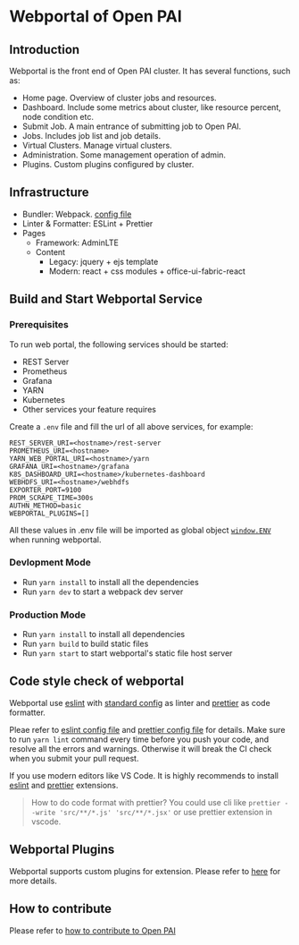 # Webportal of Open PAI

## Introduction

Webportal is the front end of Open PAI cluster. It has several functions, such as:

- Home page. Overview of cluster jobs and resources.
- Dashboard. Include some metrics about cluster, like resource percent, node condition etc.
- Submit Job. A main entrance of submitting job to Open PAI.
- Jobs. Includes job list and job details.
- Virtual Clusters. Manage virtual clusters.
- Administration. Some management operation of admin.
- Plugins. Custom plugins configured by cluster.

## Infrastructure

- Bundler: Webpack. [config file](./config/webpack.common.js)
- Linter & Formatter: ESLint + Prettier
- Pages
  - Framework: AdminLTE
  - Content
    - Legacy: jquery + ejs template
    - Modern: react + css modules + office-ui-fabric-react

## Build and Start Webportal Service

### Prerequisites

To run web portal, the following services should be started:

- REST Server
- Prometheus
- Grafana
- YARN
- Kubernetes
- Other services your feature requires

Create a ```.env``` file and fill the url of all above services, for example:

```text
REST_SERVER_URI=<hostname>/rest-server
PROMETHEUS_URI=<hostname>
YARN_WEB_PORTAL_URI=<hostname>/yarn
GRAFANA_URI=<hostname>/grafana
K8S_DASHBOARD_URI=<hostname>/kubernetes-dashboard
WEBHDFS_URI=<hostname>/webhdfs
EXPORTER_PORT=9100
PROM_SCRAPE_TIME=300s
AUTHN_METHOD=basic
WEBPORTAL_PLUGINS=[]
```

All these values in .env file will be imported as global object [`window.ENV`](./src/app/env.js.template) when running webportal.

### Devlopment Mode

- Run ```yarn install``` to install all the dependencies
- Run ```yarn dev``` to start a webpack dev server

### Production Mode

- Run ```yarn install``` to install all dependencies
- Run ```yarn build``` to build static files
- Run ```yarn start``` to start webportal's static file host server

## Code style check of webportal

Webportal use [eslint](https://eslint.org/docs/user-guide/getting-started) with [standard config](https://github.com/standard/eslint-config-standard) as linter and [prettier](https://prettier.io/docs/en/index.html) as code formatter.

Pleae refer to [eslint config file](./.eslintrc.js) and [prettier config file](./prettier.config.js) for details. Make sure to run ```yarn lint``` command every time before you push your code, and resolve all the errors and warnings. Otherwise it will break the CI check when you submit your pull request.

If you use modern editors like VS Code. It is highly recommends to install [eslint](https://marketplace.visualstudio.com/items?itemName=dbaeumer.vscode-eslint) and [prettier](https://marketplace.visualstudio.com/items?itemName=esbenp.prettier-vscode) extensions.

> How to do code format with prettier?
> You could use cli like ```prettier --write 'src/**/*.js' 'src/**/*.jsx'``` or use prettier extension in vscode.

## Webportal Plugins

Webportal supports custom plugins for extension. Please refer to [here](https://openpai.readthedocs.io/en/latest/manual/cluster-admin/how-to-customize-cluster-by-plugins.html) for more details.

## How to contribute

Please refer to [how to contribute to Open PAI](https://github.com/microsoft/pai#how-to-contribute)
